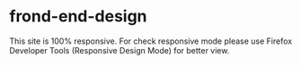 # frond-end-design

This site is 100% responsive. For check responsive mode please use Firefox Developer Tools (Responsive Design Mode) for better view.
